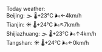 Today weather:  
Beijing: 🌫  🌡️+23°C 🌬️←4km/h  
Tianjin: ☀️ 🌡️+24°C 🌬️↖7km/h  
Shijiazhuang: 🌫  🌡️+23°C 🌬️↑4km/h  
Tangshan: ☀️ 🌡️+24°C 🌬️←0km/h  
